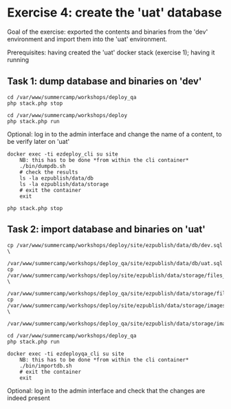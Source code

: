 Exercise 4: create the 'uat' database
=====================================

Goal of the exercise: exported the contents and binaries from the 'dev' environment and import them into
the 'uat' environment.

Prerequisites: having created the 'uat' docker stack (exercise 1); having it running


## Task 1: dump database and binaries on 'dev'

    cd /var/www/summercamp/workshops/deploy_qa
    php stack.php stop
    
    cd /var/www/summercamp/workshops/deploy
    php stack.php run

Optional: log in to the admin interface and change the name of a content, to be verify later on 'uat'

    docker exec -ti ezdeploy_cli su site
        NB: this has to be done *from within the cli container*
        ./bin/dumpdb.sh
        # check the results
        ls -la ezpublish/data/db
        ls -la ezpublish/data/storage
        # exit the container
        exit

    php stack.php stop

## Task 2: import database and binaries on 'uat'

    cp /var/www/summercamp/workshops/deploy/site/ezpublish/data/db/dev.sql \
        /var/www/summercamp/workshops/deploy_qa/site/ezpublish/data/db/uat.sql
    cp /var/www/summercamp/workshops/deploy/site/ezpublish/data/storage/files_dev.tgz \
        /var/www/summercamp/workshops/deploy_qa/site/ezpublish/data/storage/files_uat.tgz
    cp /var/www/summercamp/workshops/deploy/site/ezpublish/data/storage/images_dev.tgz \
        /var/www/summercamp/workshops/deploy_qa/site/ezpublish/data/storage/images_uat.tgz

    cd /var/www/summercamp/workshops/deploy_qa
    php stack.php run

    docker exec -ti ezdeployqa_cli su site
        NB: this has to be done *from within the cli container*
        ./bin/importdb.sh
        # exit the container
        exit

Optional: log in to the admin interface and check that the changes are indeed present 
